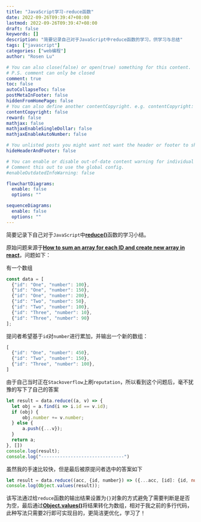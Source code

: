 ```yaml
---
title: "JavaScript学习-reduce函数"
date: 2022-09-26T09:39:47+08:00
lastmod: 2022-09-26T09:39:47+08:00
draft: false
keywords: []
description: "简要记录自己对于JavaScript中reduce函数的学习，供学习与总结"
tags: ["javascript"]
categories: ["web编程"]
author: "Rosen Lu"

# You can also close(false) or open(true) something for this content.
# P.S. comment can only be closed
comment: true
toc: false
autoCollapseToc: false
postMetaInFooter: false
hiddenFromHomePage: false
# You can also define another contentCopyright. e.g. contentCopyright: "This is another copyright."
contentCopyright: false
reward: false
mathjax: false
mathjaxEnableSingleDollar: false
mathjaxEnableAutoNumber: false

# You unlisted posts you might want not want the header or footer to show
hideHeaderAndFooter: false

# You can enable or disable out-of-date content warning for individual post.
# Comment this out to use the global config.
#enableOutdatedInfoWarning: false

flowchartDiagrams:
  enable: false
  options: ""

sequenceDiagrams: 
  enable: false
  options: ""
---
```


简要记录下自己对于`JavaScript`中[**reduce()**](https://developer.mozilla.org/en-US/docs/Web/JavaScript/Reference/Global_Objects/Array/reduce)函数的学习小结。

<!--more-->

原始问题来源于[**How to sum an array for each ID and create new array in react**](https://stackoverflow.com/questions/74334249/how-to-sum-an-array-for-each-id-and-create-new-array-in-react/)，问题如下：

有一个数组

```javascript
const data = [
  {"id": "One", "number": 100}, 
  {"id": "One", "number": 150}, 
  {"id": "One", "number": 200}, 
  {"id": "Two", "number": 50}, 
  {"id": "Two", "number": 100}, 
  {"id": "Three", "number": 10}, 
  {"id": "Three", "number": 90}
];
```

提问者希望基于`id`对`number`进行累加，并输出一个新的数组：

```javascript
[
  {"id": "One", "number": 450},
  {"id": "Two", "number": 150}, 
  {"id": "Three", "number": 100}, 
]
```

由于自己当时正在`Stackoverflow`上刷`reputation`，所以看到这个问题后，毫不犹豫的写下了自己的答案

```javascript
let result = data.reduce((a, v) => {
  let obj = a.find(i => i.id == v.id);
  if (obj) {
      obj.number += v.number;
  } else {
      a.push({...v});
  }
  return a;
}, [])
console.log(result);
console.log("-------------------------------")
```

虽然我的手速比较快，但是最后被原提问者选中的答案如下

```javascript
let result = data.reduce((acc, {id, number}) => ({...acc, [id]: {id, number: acc[id] ? acc[id].number + number: number}}), {});
console.log(Object.values(result));
```

该写法通过给`reduce`函数的输出结果设置为`{}`对象的方式避免了需要判断是是否为空，最后通过[**Object.values()**](https://developer.mozilla.org/en-US/docs/Web/JavaScript/Reference/Global_objects/Object/values)将结果转化为数组，相对于我之前的多行代码，此种写法只需要2行即可实现目的，更简洁更优化，学习了！